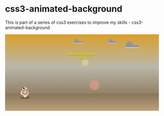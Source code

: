 # css3-animated-background
This is part of a series of css3 exercises to improve my skills - css3-animated-background

![Screenshot](css3-animated-background.png)
